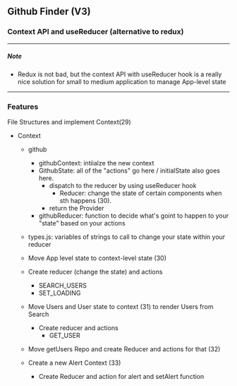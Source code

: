 ## Github Finder (V3)

### Context API and useReducer (alternative to redux)

---

##### Note

- Redux is not bad, but the context API with useReducer hook is a really nice solution for small to medium application to manage App-level state

---

### Features

File Structures and implement Context(29)

- Context

  - github
    - githubContext: intiialze the new context
    - GithubState: all of the "actions" go here / initialState also goes here.
      - dispatch to the reducer by using useReducer hook
        - Reducer: change the state of certain components when sth happens (30).
      - return the Provider
    - githubReducer: function to decide what's goint to happen to your "state" based on your actions
  - types.js: variables of strings to call to change your state within your reducer

  - Move App level state to context-level state (30)
  - Create reducer (change the state) and actions

    - SEARCH_USERS
    - SET_LOADING

  - Move Users and User state to context (31) to render Users from Search

    - Create reducer and actions
      - GET_USER

  - Move getUsers Repo and create Reducer and actions for that (32)

  - Create a new Alert Context (33)
    - Create Reducer and action for alert and setAlert function
